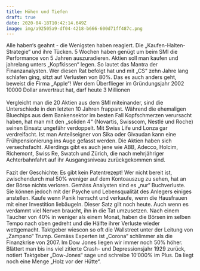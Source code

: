 ```yaml
---
title: Höhen und Tiefen
draft: true
date: 2020-04-18T10:42:14.649Z
image: img/a92505a9-df04-4218-b666-600d71ff487c.png
---
```

Alle haben‘s geahnt - die Wenigsten haben reagiert. Die „Kaufen-Halten-Strategie“ und ihre Tücken. 5 Wochen haben genügt um beim SMI die Performance von 5 Jahren auszuradieren. Aktien soll man kaufen und jahrelang unters „Kopfkissen“ legen. So lautet das Mantra der Finanzanalysten. Wer diesen Rat befolgt hat und mit „CS“ zehn Jahre lang schlafen ging, sitzt auf Verlusten von 80%. Das es auch anders geht, beweist die Firma „Apple“! Wer dem Überflieger im Gründungsjahr 2002 10000 Dollar anvertraut hat, darf heute 3 Millionen\
\
Vergleicht man die 20 Aktien aus dem SMI miteinander, sind die Unterschiede in den letzten 10 Jahren frappant. Während die ehemaligen Bluechips aus dem Bankensektor im besten Fall Kopfschmerzen verursacht haben, hat man mit den „soliden 4“ (Novartis, Swisscom, Nestlé und Roche) seinen Einsatz ungefähr verdoppelt. Mit Swiss Life und Lonza gar verdreifacht. Ist man Anteilseigner von Sika oder Givaudan kann eine Frühpensionierung ins Auge gefasst werden. Die Aktien haben sich versechsfacht. Allerdings gibt es auch jene wie ABB, Adecco, Holcim, Richemont, Swiss Re, Swatch und Zürich, die nach mehrjähriger Achterbahnfahrt auf ihr Ausgangsniveau zurückgekommen sind.\
\
Fazit der Geschichte: Es gibt kein Patentrezept! Wer nicht bereit ist, zwischendurch mal 50% weniger auf dem Kontoauszug zu sehen, hat an der Börse nichts verloren. Gemäss Analysten sind es „nur“ Buchverluste. Sie können jedoch mit der Psyche und Lebensqualität des Anlegers einiges anstellen. Kaufe wenn Panik herrscht und verkaufe, wenn die Hausfrauen mit einer Investition liebäugeln. Dieser Satz gilt noch heute. Auch wenn es verdammt viel Nerven braucht, ihn in die Tat umzusetzen. Nach einem Taucher von 40% in weniger als einem Monat, haben die Börsen im selben Tempo nach oben gedreht und die Hälfte ihrer Verluste wieder wettgemacht. Taktgeber wiescon so oft die Wallstreet unter der Leitung von „Zampano“ Trump. Gemäss Experten ist „Corona“ schlimmer als die Finanzkrise von 2007. Im Dow Jones liegen wir immer noch 50% höher. Blättert man bis ins viel zitierte Crash- und Depressionsjahr 1929 zurück, notiert Taktgeber „Dow-Jones“ sage und schreibe 10‘000% im Plus. Da liegt noch eine Menge „Holz vor der Hütte“.